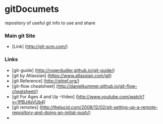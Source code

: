 gitDocumets
===========

repository of useful git info to use and share

### Main git Site

* [Link] (http://git-scm.com/)

### Links

* [git-guide] (http://rogerdudler.github.io/git-guide/)
* [git by Atlassian] (https://www.atlassian.com/git)
* [git Reference] (http://gitref.org/)
* [git-flow cheatsheet] (http://danielkummer.github.io/git-flow-cheatsheet/)
* [git For Ages 4 and Up -Video] (http://www.youtube.com/watch?v=1ffBJ4sVUb4)
* [git remotes] (http://thelucid.com/2008/12/02/git-setting-up-a-remote-repository-and-doing-an-initial-push/)
* 

